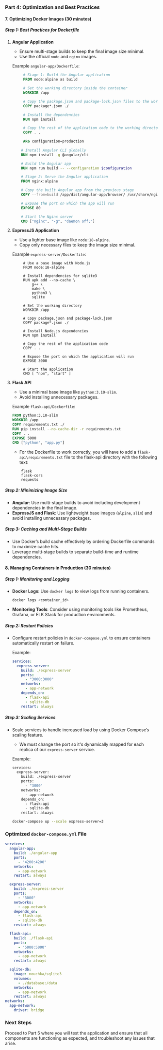 ### Part 4: Optimization and Best Practices  

#### 7. Optimizing Docker Images (30 minutes)  

##### **Step 1: Best Practices for Dockerfile**  

1. **Angular Application**  
   - Ensure multi-stage builds to keep the final image size minimal.  
   - Use the official `node` and `nginx` images.  
     
   
   Example `angular-app/Dockerfile`:  
   ```Dockerfile  
        # Stage 1: Build the Angular application
        FROM node:alpine as build
   
        # Set the working directory inside the container
        WORKDIR /app
   
        # Copy the package.json and package-lock.json files to the working directory
        COPY package*.json ./
   
        # Install the dependencies
        RUN npm install
   
        # Copy the rest of the application code to the working directory
        COPY . .
   
        ARG configuration=production
        
       # Install Angular CLI globally
       RUN npm install -g @angular/cli
   
       # Build the Angular app
       RUN npm run build -- --configuration $configuration
   
       # Stage 2: Serve the Angular application
       FROM nginx:alpine
   
       # Copy the built Angular app from the previous stage
       COPY --from=build /app/dist/angular-app/browser/ /usr/share/nginx/html
   
       # Expose the port on which the app will run
       EXPOSE 80
   
       # Start the Nginx server
       CMD ["nginx", "-g", "daemon off;"]
   ```

2. **ExpressJS Application**  
   - Use a lighter base image like `node:18-alpine`.  
   - Copy only necessary files to keep the image size minimal.  
   
   Example `express-server/Dockerfile`:  

   ```  
        # Use a base image with Node.js
        FROM node:18-alpine  
   
        # Install dependencies for sqlite3
        RUN apk add --no-cache \
            g++ \
            make \
            python3 \
            sqlite
   
        # Set the working directory
        WORKDIR /app
   
        # Copy package.json and package-lock.json
        COPY package*.json ./
   
        # Install Node.js dependencies
        RUN npm install
   
        # Copy the rest of the application code
        COPY . .
   
        # Expose the port on which the application will run
        EXPOSE 3000
   
        # Start the application
        CMD [ "npm", "start" ]
   ```

3. **Flask API**  
   - Use a minimal base image like `python:3.10-slim`.  
   - Avoid installing unnecessary packages.  
     
   
   Example `flask-api/Dockerfile`:  
   ```Dockerfile  
   FROM python:3.10-slim  
   WORKDIR /app  
   COPY requirements.txt ./  
   RUN pip install --no-cache-dir -r requirements.txt  
   COPY . .  
   EXPOSE 5000  
   CMD ["python", "app.py"]  
   ```
   - For the Dockerfile to work correctly, you will have to add a `flask-api\requirements.txt` file to the flask-api directory with the following text:
    ```
        flask
        flask-cors
        requests
    ```
   
##### **Step 2: Minimizing Image Size**  

- **Angular**: Use multi-stage builds to avoid including development dependencies in the final image.  
- **ExpressJS and Flask**: Use lightweight base images (`alpine`, `slim`) and avoid installing unnecessary packages.  
  
##### **Step 3: Caching and Multi-Stage Builds**  

- Use Docker’s build cache effectively by ordering Dockerfile commands to maximize cache hits.  
- Leverage multi-stage builds to separate build-time and runtime dependencies.  
  
#### 8. Managing Containers in Production (30 minutes)  

##### **Step 1: Monitoring and Logging**  

- **Docker Logs**: Use `docker logs` to view logs from running containers.  
  ```bash  
  docker logs <container_id>  
  ```
- **Monitoring Tools**: Consider using monitoring tools like Prometheus, Grafana, or ELK Stack for production environments.  
  
##### **Step 2: Restart Policies**  

- Configure restart policies in `docker-compose.yml` to ensure containers automatically restart on failure.  
  
  Example:  
  ```yaml  
  services:  
    express-server:  
      build: ./express-server  
      ports:  
        - "3000:3000"  
      networks:  
        - app-network  
      depends_on:  
        - flask-api  
        - sqlite-db  
      restart: always  
  ```
  
##### **Step 3: Scaling Services**  

- Scale services to handle increased load by using Docker Compose’s scaling feature.  
  
  - We must change the port so it's dynamically mapped for each replica of our `express-server` service.
  
  Example:  
  
  ```dockerfile
  services:  
    express-server:  
      build: ./express-server  
      ports:  
        - "3000"  
      networks:  
        - app-network  
      depends_on:  
        - flask-api  
        - sqlite-db  
      restart: always  
  ```
  
  
  
  ```bash  
  docker-compose up --scale express-server=3  
  ```
  
### Optimized `docker-compose.yml` File  

```yaml  
services:  
  angular-app:  
    build: ./angular-app  
    ports:  
      - "4200:4200"  
    networks:  
      - app-network  
    restart: always 

  express-server:  
    build: ./express-server  
    ports:  
      - "3000"  
    networks:  
      - app-network  
    depends_on:  
      - flask-api  
      - sqlite-db  
    restart: always 

  flask-api:  
    build: ./flask-api  
    ports:  
      - "5000:5000"  
    networks:  
      - app-network  
    restart: always 

  sqlite-db:  
    image: nouchka/sqlite3  
    volumes:  
      - ./database:/data  
    networks:  
      - app-network  
    restart: always  
networks:  
  app-network:  
    driver: bridge   
```

### Next Steps  

Proceed to Part 5 where you will test the application and ensure that all components are functioning as expected, and troubleshoot any issues that arise.